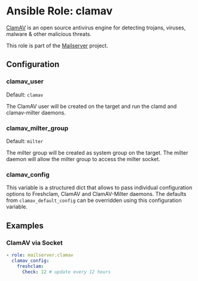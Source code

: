 Ansible Role: clamav
====================

[ClamAV](https://www.clamav.net/) is an open source antivirus engine for detecting trojans, viruses, malware & other malicious threats.

This role is part of the [Mailserver](https://github.com/mailserver) project.

Configuration
-------------

### clamav_user

Default: `clamav`

The ClamAV user will be created on the target and run the clamd and clamav-milter daemons.

### clamav_milter_group

Default: `milter`

The milter group will be created as system group on the target. The milter daemon will allow the milter group to access the milter socket.

### clamav_config

This variable is a structured dict that allows to pass individual configuration options to Freshclam, ClamAV and ClamAV-Milter daemons. The defaults from `clamav_default_config` can be overridden using this configuration variable.


Examples
--------

### ClamAV via Socket

```yaml
- role: mailserver.clamav
  clamav_config:
    freshclam:
      Check: 12 # update every 12 hours
```
